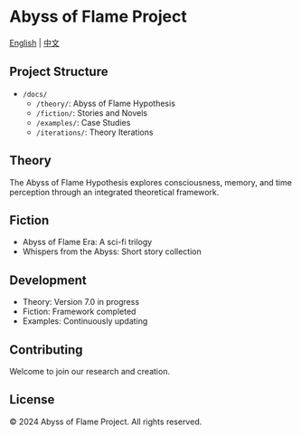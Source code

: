 # Abyss of Flame Project

[English](README.md) | [中文](README-CN.md)

## Project Structure
- `/docs/`
  - `/theory/`: Abyss of Flame Hypothesis
  - `/fiction/`: Stories and Novels
  - `/examples/`: Case Studies
  - `/iterations/`: Theory Iterations

## Theory
The Abyss of Flame Hypothesis explores consciousness, memory, and time perception through an integrated theoretical framework.

## Fiction
- Abyss of Flame Era: A sci-fi trilogy
- Whispers from the Abyss: Short story collection

## Development
- Theory: Version 7.0 in progress
- Fiction: Framework completed
- Examples: Continuously updating

## Contributing
Welcome to join our research and creation.

## License
© 2024 Abyss of Flame Project. All rights reserved.